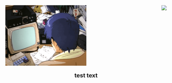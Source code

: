 <div height="190" style="width: 100%; display: flex; justify-content: space-between; align-items: center;">
  <img align="right" height="190" src="https://github.com/andrii-marchenko-pineal/andrii-marchenko-pineal/blob/6040c0d11870aeec5e13a8d22d8dd201155f0b99/68747470733a2f2f692e70696e696d672e636f6d2f6f726967696e616c732f36652f61352f66642f36656135666435393834373766346562363232353366633330303430333963612e676966.gif"  />
  
  <img align="left" height="190" src="https://github.com/andrii-marchenko-pineal/andrii-marchenko-pineal/blob/7ef82cbfa010e01115ffe49b488a62c2bd6aabbd/0013267623tg432tgbv0987yt.gif"  />
</div>

<div style="text-align: center; margin-top: 20px; font-size: 18px; font-weight: bold;">
  test text
</div>
